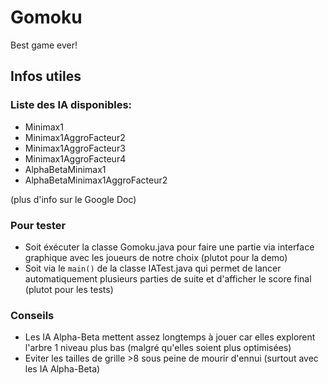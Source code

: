 # Gomoku
Best game ever!

## Infos utiles
 ### Liste des IA disponibles:
 
+ Minimax1
+ Minimax1AggroFacteur2 
+ Minimax1AggroFacteur3 
+ Minimax1AggroFacteur4
+ AlphaBetaMinimax1 
+ AlphaBetaMinimax1AggroFacteur2

(plus d'info sur le Google Doc)

### Pour tester
+ Soit éxécuter la classe Gomoku.java pour faire une partie via interface graphique avec les joueurs de notre choix (plutot pour la demo)
+ Soit via le `main()` de la classe IATest.java qui permet de lancer automatiquement plusieurs parties de suite et d'afficher le score final (plutot pour les tests)

### Conseils
+ Les IA Alpha-Beta mettent assez longtemps à jouer car elles explorent l'arbre 1 niveau plus bas (malgré qu'elles soient plus optimisées)
+ Eviter les tailles de grille >8 sous peine de mourir d'ennui (surtout avec les IA Alpha-Beta)
